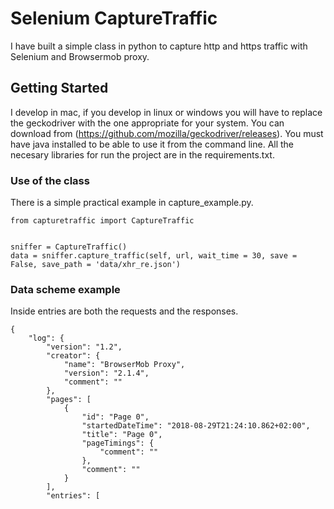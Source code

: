 # Selenium CaptureTraffic
I have built a simple class in python to capture http and https traffic with Selenium and Browsermob proxy.

## Getting Started


I develop in mac, if you develop in linux or windows you will have to replace the geckodriver with the one appropriate for your system. You can download from (https://github.com/mozilla/geckodriver/releases).
You must have java installed to be able to use it from the command line.
All the necesary libraries for run the project are in the requirements.txt.

### Use of the class

There is a simple practical example in capture_example.py.

```
from capturetraffic import CaptureTraffic


sniffer = CaptureTraffic()
data = sniffer.capture_traffic(self, url, wait_time = 30, save = False, save_path = 'data/xhr_re.json')
```

### Data scheme example

Inside entries are both the requests and the responses.

```
{
    "log": {
        "version": "1.2",
        "creator": {
            "name": "BrowserMob Proxy",
            "version": "2.1.4",
            "comment": ""
        },
        "pages": [
            {
                "id": "Page 0",
                "startedDateTime": "2018-08-29T21:24:10.862+02:00",
                "title": "Page 0",
                "pageTimings": {
                    "comment": ""
                },
                "comment": ""
            }
        ],
        "entries": [
```



